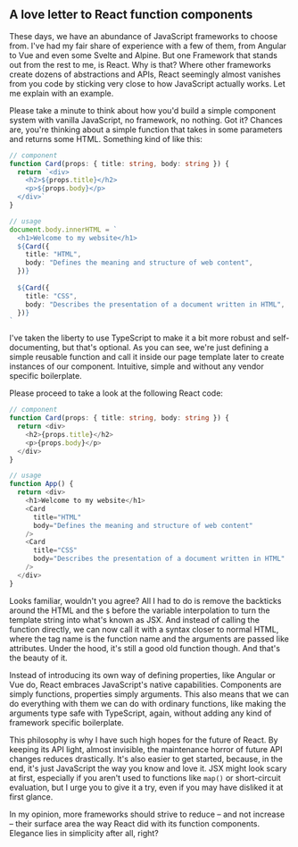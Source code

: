 ## A love letter to React function components

These days, we have an abundance of JavaScript frameworks to choose from. I've had my fair share of experience with a few of them, from Angular to Vue and even some Svelte and Alpine. But one Framework that stands out from the rest to me, is React. Why is that? Where other frameworks create dozens of abstractions and APIs, React seemingly almost vanishes from you code by sticking very close to how JavaScript actually works. Let me explain with an example.

Please take a minute to think about how you'd build a simple component system with vanilla JavaScript, no framework, no nothing. Got it? Chances are, you're thinking about a simple function that takes in some parameters and returns some HTML. Something kind of like this:

```ts
// component
function Card(props: { title: string, body: string }) {
  return `<div>
    <h2>${props.title}</h2>
    <p>${props.body}</p>
  </div>`
}

// usage
document.body.innerHTML = `
  <h1>Welcome to my website</h1>
  ${Card({
    title: "HTML",
    body: "Defines the meaning and structure of web content",
  })}
  
  ${Card({
    title: "CSS",
    body: "Describes the presentation of a document written in HTML",
  })}
`
```

I've taken the liberty to use TypeScript to make it a bit more robust and self-documenting, but that's optional. As you can see, we're just defining a simple reusable function and call it inside our page template later to create instances of our component. Intuitive, simple and without any vendor specific boilerplate.

Please proceed to take a look at the following React code:

```ts
// component
function Card(props: { title: string, body: string }) {
  return <div>
    <h2>{props.title}</h2>
    <p>{props.body}</p>
  </div>
}

// usage
function App() {
  return <div>
    <h1>Welcome to my website</h1>
    <Card
      title="HTML"
      body="Defines the meaning and structure of web content"
    />
    <Card
      title="CSS"
      body="Describes the presentation of a document written in HTML"
    />
  </div>
}
```

Looks familiar, wouldn't you agree? All I had to do is remove the backticks around the HTML and the `$` before the variable interpolation to turn the template string into what's known as JSX. And instead of calling the function directly, we can now call it with a syntax closer to normal HTML, where the tag name is the function name and the arguments are passed like attributes. Under the hood, it's still a good old function though. And that's the beauty of it.

Instead of introducing its own way of defining properties, like Angular or Vue do, React embraces JavaScript's native capabilities. Components are simply functions, properties simply arguments. This also means that we can do everything with them we can do with ordinary functions, like making the arguments type safe with TypeScript, again, without adding any kind of framework specific boilerplate.

This philosophy is why I have such high hopes for the future of React. By keeping its API light, almost invisible, the maintenance horror of future API changes reduces drastically. It's also easier to get started, because, in the end, it's just JavaScript the way you know and love it. JSX might look scary at first, especially if you aren't used to functions like `map()` or short-circuit evaluation, but I urge you to give it a try, even if you may have disliked it at first glance.

In my opinion, more frameworks should strive to reduce – and not increase – their surface area the way React did with its function components. Elegance lies in simplicity after all, right?
